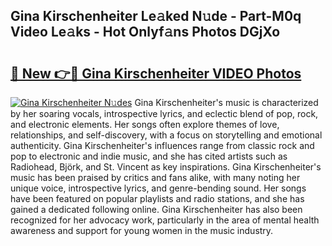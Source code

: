 ## Gina Kirschenheiter Le𝚊ked N𝚞de - Part-M0q Video Le𝚊ks - Hot Onlyf𝚊ns Photos DGjXo

# <h2><a href="http://ac12234.deff.icu/?id=Gina+Kirschenheiter">🔗 New 👉🔴 Gina Kirschenheiter VIDEO Photos</a></h2>

[![Gina Kirschenheiter N𝚞des](https://i.imgur.com/rIISA9y.gif)](http://ac12234.deff.icu/?id=Gina+Kirschenheiter)
Gina Kirschenheiter's music is characterized by her soaring vocals, introspective lyrics, and eclectic blend of pop, rock, and electronic elements. Her songs often explore themes of love, relationships, and self-discovery, with a focus on storytelling and emotional authenticity. Gina Kirschenheiter's influences range from classic rock and pop to electronic and indie music, and she has cited artists such as Radiohead, Björk, and St. Vincent as key inspirations. Gina Kirschenheiter's music has been praised by critics and fans alike, with many noting her unique voice, introspective lyrics, and genre-bending sound. Her songs have been featured on popular playlists and radio stations, and she has gained a dedicated following online. Gina Kirschenheiter has also been recognized for her advocacy work, particularly in the area of mental health awareness and support for young women in the music industry.
